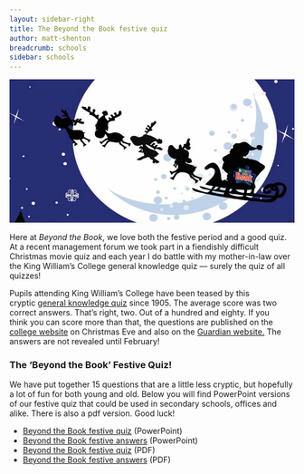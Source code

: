 ```yaml
---
layout: sidebar-right
title: The Beyond the Book festive quiz
author: matt-shenton
breadcrumb: schools
sidebar: schools
---
```


![Beyond the Book Santa Claus](/images/featured/featured-beyond-the-book-santa.jpg)

Here at <cite>Beyond the Book</cite>, we love both the festive period and a good quiz. At a recent management forum we took part in a fiendishly difficult Christmas movie quiz and each year I do battle with my mother-in-law over the King William&#8217;s College general knowledge quiz — surely the quiz of all quizzes!

Pupils attending King William&#8217;s College have been teased by this cryptic [general knowledge quiz](http://www.kwc.im/general-knowledge-quiz) since 1905. The average score was two correct answers. That&#8217;s right, two. Out of a hundred and eighty. If you think you can score more than that, the questions are published on the [college website](http://www.kwc.im/general-knowledge-quiz) on Christmas Eve and also on the [Guardian website.](http://www.theguardian.com/news/series/king-william-s-college-quiz) The answers are not revealed until February!

### The &#8216;Beyond the Book&#8217; Festive Quiz!

We have put together 15 questions that are a little less cryptic, but hopefully a lot of fun for both young and old. Below you will find PowerPoint versions of our festive quiz that could be used in secondary schools, offices and alike. There is also a pdf version. Good luck!

* [Beyond the Book festive quiz](/assets/ppt/beyond-the-book-festive-quiz.pptx) (PowerPoint)
* [Beyond the Book festive answers](/assets/ppt/beyond-the-book-festive-quiz-answers.pptx) (PowerPoint)
* [Beyond the Book festive quiz](/assets/pdf/beyond-the-book-festive-quiz.pdf) (PDF)
* [Beyond the Book festive answers](/assets/pdf/beyond-the-book-festive-quiz-answers.pdf) (PDF)
